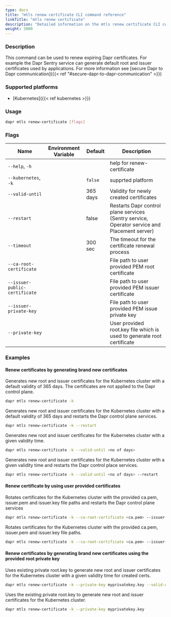 ```yaml
---
type: docs
title: "mtls renew certificate CLI command reference"
linkTitle: "mtls renew certificate"
description: "Detailed information on the mtls renew certificate CLI command"
weight: 3000
---
```


### Description
This command can be used to renew expiring Dapr certificates. For example the Dapr Sentry service can generate default root and issuer certificates used by applications. For more information see [secure Dapr to Dapr communication]({{< ref "#secure-dapr-to-dapr-communication" >}})

### Supported platforms

- [Kubernetes]({{< ref kubernetes >}})

### Usage

```bash
dapr mtls renew-certificate [flags]
```

### Flags

| Name           | Environment Variable | Default           | Description                                 |
| -------------- | -------------------- | ----------------- | ------------------------------------------- |
| `--help`, `-h` |                      |                   | help for renew-certificate
| `--kubernetes`, `-k` |                      | `false` | supprted platform|                             |
| `--valid-until`  |                      | 365 days |  Validity for newly created certificates |
| `--restart`  |                      | false |  Restarts Dapr control plane services (Sentry service, Operator service and Placement server) |
| `--timeout`  |                      | 300 sec |  The timeout for the certificate renewal process |
| `--ca-root-certificate`  |                      |  |  File path to user provided PEM root certificate|
| `--issuer-public-certificate`  |                      |  |  File path to user provided PEM issuer certificate|
| `--issuer-private-key`  |                      |  |  File path to user provided PEM issue private key|
| `--private-key`  |                      |  |  User provided root.key file which is used to generate root certificate|

### Examples

#### Renew certificates by generating brand new certificates
Generates new root and issuer certificates for the Kubernetes cluster with a default validity of 365 days. The certificates are not applied to the Dapr control plane.
```bash
dapr mtls renew-certificate -k
```
Generates new root and issuer certificates for the Kubernetes cluster with a default validity of 365 days and restarts the Dapr control plane services.
```bash
dapr mtls renew-certificate -k --restart
```
Generates new root and issuer certificates for the Kubernetes cluster with a given validity time.
```bash
dapr mtls renew-certificate -k --valid-until <no of days>
```
Generates new root and issuer certificates for the Kubernetes cluster with a given validity time and restarts the Dapr control place services.
```bash
dapr mtls renew-certificate -k --valid-until <no of days> --restart
```
#### Renew certificate by using user provided certificates
Rotates certificates for the Kubernetes cluster with the provided ca.pem, issuer.pem and issuer.key file paths and restarts the Dapr control plane services
```bash
dapr mtls renew-certificate -k --ca-root-certificate <ca.pem> --issuer-private-key <issuer.key> --issuer-public-certificate <issuer.pem> --restart
```
Rotates certificates for the Kubernetes cluster with the provided ca.pem, issuer.pem and issuer.key file paths.
```bash
dapr mtls renew-certificate -k --ca-root-certificate <ca.pem> --issuer-private-key <issuer.key> --issuer-public-certificate <issuer.pem>
```
#### Renew certificates by generating brand new certificates using the provided root private key
Uses existing private root.key to generate new root and issuer certificates for the Kubernetes cluster with a given validity time for created certs.
```bash
dapr mtls renew-certificate -k --private-key myprivatekey.key --valid-until <no of days>
```
Uses the existing private root.key to generate new root and issuer certificates for the Kubernetes cluster.
```bash
dapr mtls renew-certificate -k --private-key myprivatekey.key
```